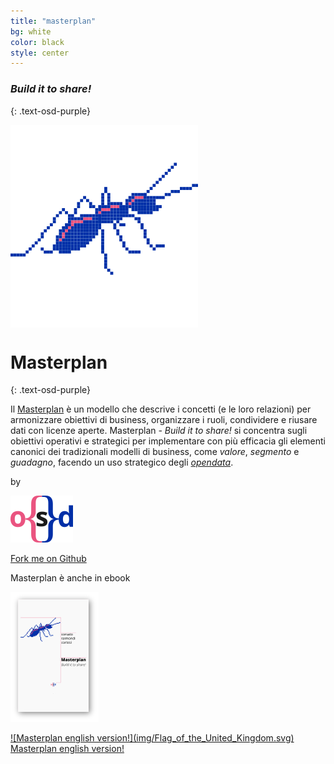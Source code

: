 ```yaml
---
title: "masterplan"
bg: white
color: black
style: center
---
```



### *Build it to share!*
{: .text-osd-purple}

<span class="fa-stack subtlecircle" style="font-size:100px; background:rgba(255,255,255,1)">
  <img src="img/projectopendata_logo.svg">
</span>

# Masterplan
{: .text-osd-purple}


Il [Masterplan](https://it.wikipedia.org/wiki/Masterplan_(urbanistica)#Definizione) è un modello che descrive i concetti (e le loro relazioni) per armonizzare obiettivi di business, organizzare i ruoli, condividere e riusare dati con licenze aperte. Masterplan *- Build it to share!* si concentra sugli obiettivi operativi e strategici per implementare con più efficacia gli elementi canonici dei tradizionali modelli di business, come *valore*, *segmento* e *guadagno*, facendo un uso strategico degli [*opendata*](http://opendatahandbook.org/guide/it/).

by

[![opensensorsdata logo](img/osd_logo.svg)](http://www.opensensorsdata.it)

[<i class="fa fa-github"></i> Fork me on Github](https://github.com/opensensorsdata/masterplan) 

Masterplan è anche in ebook

[![Copertina Masterplan](ebook/img_ebook/cover_icon_mini.png)](#ebook)



<span id="forkongithub">
  <a href="http://www.opensensorsdata.it/masterplan" class="osd-blue">
    ![Masterplan english version!](img/Flag_of_the_United_Kingdom.svg) Masterplan english version!
  </a>
</span>
